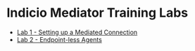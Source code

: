 # Indicio Mediator Training Labs

- [Lab 1 - Setting up a Mediated Connection](lab1/README.md)
- [Lab 2 - Endpoint-less Agents](#)
